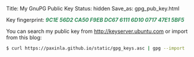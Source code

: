 Title: My GnuPG Public Key
Status: hidden
Save_as: gpg_pub_key.html


Key fingerprint: <em style="color:seagreen;font-weight:bold;">9C1E 56D2 CA50 F9EB DC67 6111 6D10 0717 47E1 5BF5</em>

You can search my public key from 
<a href="http://keyserver.ubuntu.com/pks/lookup?op=get&search=0x9c1e56d2ca50f9ebdc6761116d10071747e15bf5" style="text-decoration:none;border:none;color:crimson;" ><i class="fa fa-key"></i> http://keyserver.ubuntu.com</a>
 or import  from this blog:

```sh
$ curl https://paxinla.github.io/static/gpg_keys.asc | gpg --import
```
